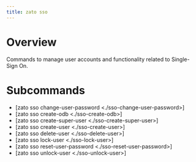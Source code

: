 ```yaml
---
title: zato sso
---
```


Overview
========

Commands to manage user accounts and functionality related to Single-Sign On.

Subcommands
===========

-   [zato sso change-user-password \<./sso-change-user-password\>]
-   [zato sso create-odb \<./sso-create-odb\>]
-   [zato sso create-super-user \<./sso-create-super-user\>]
-   [zato sso create-user \<./sso-create-user\>]
-   [zato sso delete-user \<./sso-delete-user\>]
-   [zato sso lock-user \<./sso-lock-user\>]
-   [zato sso reset-user-password \<./sso-reset-user-password\>]
-   [zato sso unlock-user \<./sso-unlock-user\>]

